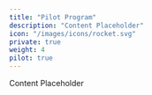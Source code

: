 ```yaml
---
title: "Pilot Program"
description: "Content Placeholder"
icon: "/images/icons/rocket.svg"
private: true
weight: 4
pilot: true
---
```


Content Placeholder